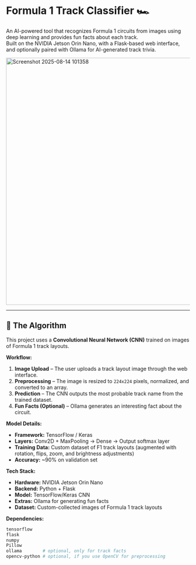 # Formula 1 Track Classifier 🏎️

An AI-powered tool that recognizes Formula 1 circuits from images using deep learning and provides fun facts about each track.  
Built on the NVIDIA Jetson Orin Nano, with a Flask-based web interface, and optionally paired with Ollama for AI-generated track trivia.

<img width="992" height="676" alt="Screenshot 2025-08-14 101358" src="https://github.com/user-attachments/assets/f670e333-3bab-4bce-b83c-5a156dfaa0dd" />


---

## 📌 The Algorithm

This project uses a **Convolutional Neural Network (CNN)** trained on images of Formula 1 track layouts.  

**Workflow:**
1. **Image Upload** – The user uploads a track layout image through the web interface.
2. **Preprocessing** – The image is resized to `224x224` pixels, normalized, and converted to an array.
3. **Prediction** – The CNN outputs the most probable track name from the trained dataset.
4. **Fun Facts (Optional)** – Ollama generates an interesting fact about the circuit.

**Model Details:**
- **Framework:** TensorFlow / Keras
- **Layers:** Conv2D + MaxPooling → Dense → Output softmax layer
- **Training Data:** Custom dataset of F1 track layouts (augmented with rotation, flips, zoom, and brightness adjustments)
- **Accuracy:** ~90% on validation set

**Tech Stack:**
- **Hardware:** NVIDIA Jetson Orin Nano
- **Backend:** Python + Flask
- **Model:** TensorFlow/Keras CNN
- **Extras:** Ollama for generating fun facts
- **Dataset:** Custom-collected images of Formula 1 track layouts

**Dependencies:**
```bash
tensorflow
flask
numpy
Pillow
ollama        # optional, only for track facts
opencv-python # optional, if you use OpenCV for preprocessing

